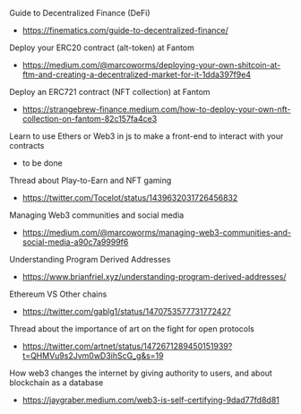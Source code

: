 Guide to Decentralized Finance (DeFi)  
* https://finematics.com/guide-to-decentralized-finance/

Deploy your ERC20 contract (alt-token) at Fantom  
* https://medium.com/@marcoworms/deploying-your-own-shitcoin-at-ftm-and-creating-a-decentralized-market-for-it-1dda397f9e4

Deploy an ERC721 contract (NFT collection) at Fantom  
* https://strangebrew-finance.medium.com/how-to-deploy-your-own-nft-collection-on-fantom-82c157fa4ce3

Learn to use Ethers or Web3 in js to make a front-end to interact with your contracts  
* to be done

Thread about Play-to-Earn and NFT gaming  
* https://twitter.com/Tocelot/status/1439632031726456832

Managing Web3 communities and social media  
* https://medium.com/@marcoworms/managing-web3-communities-and-social-media-a90c7a9999f6

Understanding Program Derived Addresses  
* https://www.brianfriel.xyz/understanding-program-derived-addresses/

Ethereum VS Other chains  
* https://twitter.com/gablg1/status/1470753577731772427

Thread about the importance of art on the fight for open protocols
* https://twitter.com/artnet/status/1472671289450151939?t=QHMVu9s2Jvm0wD3ihScG_g&s=19

How web3 changes the internet by giving authority to users, and about blockchain as a database
* https://jaygraber.medium.com/web3-is-self-certifying-9dad77fd8d81
